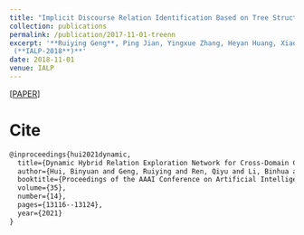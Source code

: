 ```yaml
---
title: "Implicit Discourse Relation Identification Based on Tree Structure Neural Network"
collection: publications
permalink: /publication/2017-11-01-treenn
excerpt: '**Ruiying Geng**, Ping Jian, Yingxue Zhang, Heyan Huang, Xiaodan Zhu<br>In *International Conference on Asian Language Processing
 (**IALP-2018**)**'
date: 2018-11-01
venue: IALP
---
```


\[[PAPER](https://ojs.aaai.org/index.php/AAAI/article/view/17550)\]


Cite
===

```latex
@inproceedings{hui2021dynamic,
  title={Dynamic Hybrid Relation Exploration Network for Cross-Domain Context-Dependent Semantic Parsing},
  author={Hui, Binyuan and Geng, Ruiying and Ren, Qiyu and Li, Binhua and Li, Yongbin and Sun, Jian and Huang, Fei and Si, Luo and Zhu, Pengfei and Zhu, Xiaodan},
  booktitle={Proceedings of the AAAI Conference on Artificial Intelligence},
  volume={35},
  number={14},
  pages={13116--13124},
  year={2021}
}
```
